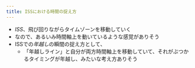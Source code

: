 ```yaml
---
title: ISSにおける時間の捉え方
---
```


* *ISS*、飛び回りながらタイムゾーンを移動していく
* なので、あるいみ時間軸上を動いているような感覚がありそう
* ISSでの*年越し*の瞬間の捉え方として、
  * 「年越しライン」と自分が両方時間軸上を移動していて、それがぶつかるタイミングが年越し、みたいな考え方ありそう
